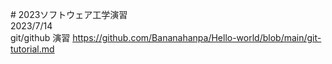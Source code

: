\# 2023ソフトウェア工学演習\
2023/7/14\
git/github 演習
https://github.com/Bananahanpa/Hello-world/blob/main/git-tutorial.md
